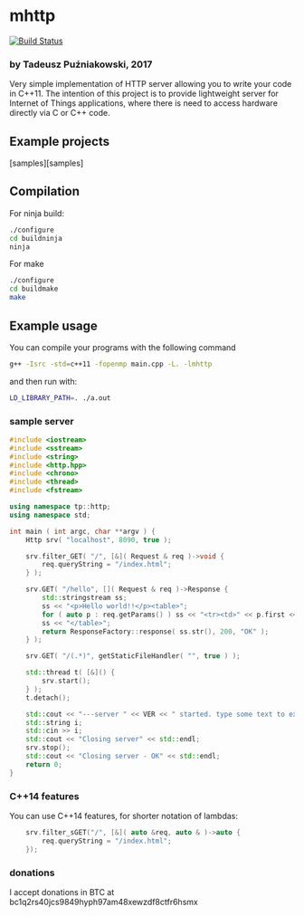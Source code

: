 # mhttp

[![Build Status](https://travis-ci.org/pantadeusz/mhttp.svg?branch=master)](https://travis-ci.org/pantadeusz/mhttp)

### by Tadeusz Puźniakowski, 2017

Very simple implementation of HTTP server allowing you to write your code in C++11.
The intention of this project is to provide lightweight server for 
Internet of Things applications, where there is need to access hardware
directly via C or C++ code.

## Example projects

 [samples][samples]


## Compilation

For ninja build:
```sh
./configure
cd buildninja
ninja
```

For make
```sh
./configure
cd buildmake
make
```


## Example usage

You can compile your programs with the following command
```sh
g++ -Isrc -std=c++11 -fopenmp main.cpp -L. -lmhttp
```

and then run with:
```sh
LD_LIBRARY_PATH=. ./a.out
```


### sample server

```c++
#include <iostream>
#include <sstream>
#include <string>
#include <http.hpp>
#include <chrono>
#include <thread>
#include <fstream>

using namespace tp::http;
using namespace std;

int main ( int argc, char **argv ) {
    Http srv( "localhost", 8090, true );

    srv.filter_GET( "/", [&]( Request & req )->void {
        req.queryString = "/index.html";
    } );

    srv.GET( "/hello", []( Request & req )->Response {
        std::stringstream ss;
        ss << "<p>Hello world!!</p><table>";
        for ( auto p : req.getParams() ) ss << "<tr><td>" << p.first << "</td><td>" << p.second << "<td></tr>\r\n";
        ss << "</table>";
        return ResponseFactory::response( ss.str(), 200, "OK" );
    } );

    srv.GET( "/(.*)", getStaticFileHandler( "", true ) );

    std::thread t( [&]() {
        srv.start();
    } );
    t.detach();

    std::cout << "---server " << VER << " started. type some text to exit --" << std::endl;
    std::string i;
    std::cin >> i;
    std::cout << "Closing server" << std::endl;
    srv.stop();
	std::cout << "Closing server - OK" << std::endl;
	return 0;
}
```



### C++14 features

You can use C++14 features, for shorter notation of lambdas:
```c++
    srv.filter_sGET("/", [&]( auto &req, auto & )->auto {
        req.queryString = "/index.html";
    });
```


### donations

I accept donations in BTC at bc1q2rs40jcs9849hyph97am48xewzdf8ctfr6hsmx

